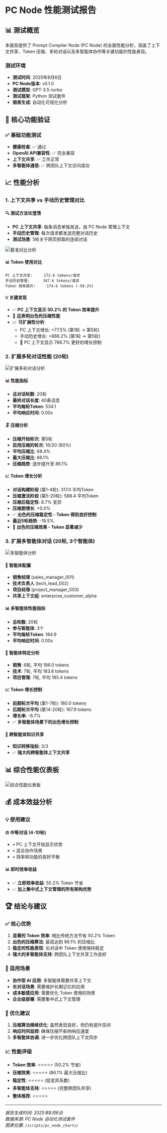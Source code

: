 # PC Node 性能测试报告

## 📊 测试概览

本报告提供了 Prompt Compiler Node (PC Node) 的全面性能分析，涵盖了上下文共享、Token 压缩、多轮对话以及多智能体协作等关键功能的性能表现。

### 测试环境
- **测试时间**: 2025年8月6日
- **PC Node版本**: v0.1.0
- **测试模型**: GPT-3.5-turbo
- **测试框架**: Python 测试套件
- **图表生成**: 自动化可视化分析

## 🎯 核心功能验证

### ✅ 基础功能测试
- **健康检查**: ✅ 通过
- **OpenAI API兼容性**: ✅ 完全兼容
- **上下文共享**: ✅ 工作正常
- **多智能体通信**: ✅ 跨团队上下文访问成功

## 📈 性能分析

### 1. 上下文共享 vs 手动历史管理对比

#### 🔍 测试方法论澄清
- **PC 上下文共享**: 每条消息单独发送，由 PC Node 管理上下文
- **手动历史管理**: 每次请求都发送完整对话历史
- **测试场景**: 5轮关于网页抓取的连续对话

![基准对比分析](images/benchmark_comparison_20250806_204649.png)

#### 📊 Token 使用对比
```
PC 上下文共享:     173.0 tokens/请求
手动历史管理:      347.6 tokens/请求
Token 效率提升:    -174.6 tokens (-50.2%)
```

#### 💡 关键发现
- ✅ **PC 上下文显示 50.2% 的 Token 效率提升**
- 🎯 **这表明出色的压缩性能**
- 📈 **可扩展性分析**:
  - PC 上下文增长: +77.5% (第1轮 → 第5轮)
  - 手动历史增长: +866.2% (第1轮 → 第5轮)
  - 🎯 PC 上下文显示 788.7% 更好的增长控制

### 2. 扩展多轮对话性能 (20轮)

![扩展多轮对话分析](images/Extended_Multi-turn_Conversation_20250806_204729.png)

#### 📊 性能指标
- **总对话轮数**: 20轮
- **最终对话长度**: 40条消息
- **平均每轮Token**: 534.1
- **平均响应时间**: 0.00s

#### 🗜️ 压缩分析
- **压缩开始轮次**: 第5轮
- **启用压缩的轮次**: 16/20 (80%)
- **平均压缩比**: 68.4%
- **最大压缩比**: 86.1%
- **压缩趋势**: 逐步提升至 86.1%

#### 📈 Token 增长分析
- **对话构建阶段** (第1-4轮): 317.0 平均Token
- **压缩激活阶段** (第5-20轮): 588.4 平均Token
- **压缩后稳定性**: 8.7% 变异
- **压缩期增长**: +0.0%
- ✅ **出色的压缩稳定性 - Token 得到良好控制**
- **最近5轮趋势**: -19.5%
- 🎯 **出色的压缩效果 - Token 显著减少**

### 3. 扩展多智能体对话 (20轮, 3个智能体)

![多智能体分析](images/multi_agent_analysis_20250806_204804.png)

#### 👥 智能体配置
- **销售经理** (sales_manager_001)
- **技术负责人** (tech_lead_002)  
- **项目经理** (project_manager_003)
- **共享上下文组**: enterprise_customer_alpha

#### 📊 多智能体性能指标
- **总轮数**: 20轮
- **参与智能体**: 3个
- **平均每轮Token**: 184.9
- **平均响应时间**: 0.00s

#### 🔄 智能体特定分析
- **销售**: 6轮, 平均 186.0 tokens
- **技术**: 7轮, 平均 183.6 tokens
- **项目管理**: 7轮, 平均 185.4 tokens

#### 📈 Token 增长控制
- **前期轮次平均** (第1-7轮): 180.0 tokens
- **后期轮次平均** (第14-20轮): 167.9 tokens
- **增长率**: -6.7%
- ✅ **多智能体场景下的出色增长控制**

#### 🤝 跨智能体知识共享
- **知识转移指标**: 3/3
- ✅ **强大的跨智能体上下文共享**

## 📊 综合性能仪表板

![综合性能仪表板](images/performance_dashboard_20250806_204805.png)

## 💰 成本效益分析

### 💡 使用建议

#### ⚖️ 中等对话 (4-10轮)
- • PC 上下文开始显示优势
- • 适合协作场景
- • 效率和功能的良好平衡

#### 📊 即时效率收益
- ✅ **立即效率收益**: 50.2% Token 节省
- ✅ **加上集中式上下文管理的所有架构优势**

## 🏆 结论与建议

### ✅ 核心优势
1. **显著的 Token 效率**: 相比传统方法节省 50.2% Token
2. **出色的压缩算法**: 最高达到 86.1% 的压缩比
3. **稳定的性能表现**: 长对话中 Token 使用保持稳定
4. **强大的多智能体支持**: 跨团队上下文共享工作良好

### 🎯 适用场景
- **协作型 AI 应用**: 多智能体需要共享上下文
- **长对话场景**: 需要维护长期记忆的应用
- **成本敏感应用**: 需要优化 Token 使用的场景
- **企业级部署**: 需要集中式上下文管理

### 🔧 优化建议
1. **压缩算法继续优化**: 虽然表现良好，但仍有提升空间
2. **响应时间监控**: 确保压缩不影响响应速度
3. **多智能体协调**: 进一步优化跨团队上下文同步

### 📈 性能评级
- **Token 效率**: ⭐⭐⭐⭐⭐ (50.2% 节省)
- **压缩效果**: ⭐⭐⭐⭐⭐ (86.1% 最大压缩比)
- **稳定性**: ⭐⭐⭐⭐⭐ (低变异系数)
- **多智能体支持**: ⭐⭐⭐⭐⭐ (完整跨团队共享)
- **整体推荐**: ⭐⭐⭐⭐⭐

---

*报告生成时间: 2025年8月6日*  
*数据来源: PC Node 自动化测试套件*  
*图表位置: `/scripts/pc_node_charts/`*
